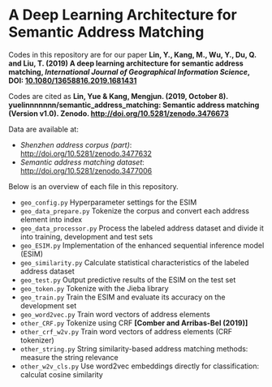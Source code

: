 # A Deep Learning Architecture for Semantic Address Matching


Codes in this repository are for our paper **Lin, Y., Kang, M., Wu, Y., Du, Q. and Liu, T. (2019) A deep learning architecture for semantic address matching, *International Journal of Geographical Information Science*, DOI: [10.1080/13658816.2019.1681431](http://doi.org/10.1080/13658816.2019.1681431)**



Codes are cited as **Lin, Yue & Kang, Mengjun. (2019, October 8). yuelinnnnnnn/semantic_address_matching: Semantic address matching (Version v1.0). Zenodo. http://doi.org/10.5281/zenodo.3476673**



Data are available at:

  - *Shenzhen address corpus (part)*: http://doi.org/10.5281/zenodo.3477632
  - *Semantic address matching dataset*: http://doi.org/10.5281/zenodo.3477006



Below is an overview of each file in this repository.

  - `geo_config.py` Hyperparameter settings for the ESIM
  - `geo_data_prepare.py` Tokenize the corpus and convert each address element into index
  - `geo_data_processor.py` Process the labeled address dataset and divide it into training, development and test sets
  - `geo_ESIM.py` Implementation of the enhanced sequential inference model (ESIM)
  - `geo_similarity.py` Calculate statistical characteristics of the labeled address dataset
  - `geo_test.py` Output predictive results of the ESIM on the test set
  - `geo_token.py` Tokenize with the Jieba library
  - `geo_train.py` Train the ESIM and evaluate its accuracy on the development set
  - `geo_word2vec.py` Train word vectors of address elements
  - `other_CRF.py` Tokenize using CRF **[Comber and Arribas-Bel (2019)]** 
  - `other_crf_w2v.py` Train word vectors of address elements (CRF tokenizer)
  - `other_string.py` String similarity-based address matching methods: measure the string relevance
  - `other_w2v_cls.py` Use word2vec embeddings directly for classification: calculat cosine similarity
